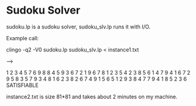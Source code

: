 # Sudoku Solver

sudoku.lp is a sudoku solver, sudoku_slv.lp runs it with I/O.

Example call:

clingo -q2 -V0 sudoku.lp sudoku_slv.lp < instance1.txt

 -->
 
1 2 3 4 5 7 6 9 8 
8 4 5 9 3 6 7 2 1 
9 6 7 8 1 2 3 5 4 
2 3 8 5 6 1 4 7 9 
4 1 6 7 2 9 5 8 3 
5 7 9 3 4 8 1 6 2 
3 8 2 6 7 4 9 1 5 
6 5 1 2 9 3 8 4 7 
7 9 4 1 8 5 2 3 6 
SATISFIABLE

instance2.txt is size 81*81 and takes about 2 minutes on my machine.
